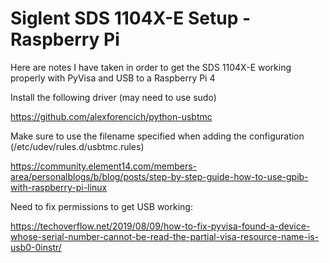 # Siglent SDS 1104X-E Setup - Raspberry Pi

Here are notes I have taken in order to get the SDS 1104X-E working properly with PyVisa and USB to a Raspberry Pi 4

Install the following driver (may need to use sudo)

https://github.com/alexforencich/python-usbtmc

Make sure to use the filename specified when adding the configuration (/etc/udev/rules.d/usbtmc.rules)

https://community.element14.com/members-area/personalblogs/b/blog/posts/step-by-step-guide-how-to-use-gpib-with-raspberry-pi-linux

Need to fix permissions to get USB working:

https://techoverflow.net/2019/08/09/how-to-fix-pyvisa-found-a-device-whose-serial-number-cannot-be-read-the-partial-visa-resource-name-is-usb0-0instr/
